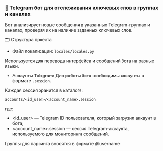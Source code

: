 ### 📡 Telegram бот для отслеживания ключевых слов в группах и каналах

Бот анализирует новые сообщения в указанных Telegram-группах и каналах, проверяя их на наличие заданных ключевых слов.

🗂 Структура проекта

- Файл локализации: `locales/locales.py`

Используется для перевода интерфейса и сообщений бота на разные языки.

- Аккаунты Telegram:
  Для работы бота необходимы аккаунты в формате `.session`.

Каждая сессия хранится в каталоге:

```ampcss
accounts/<id_user>/<account_name>.session
```

где:

* <id_user> — Telegram ID пользователя, который загрузил аккаунт в бота;
* <account_name>.session — сессия Telegram-аккаунта, используемого для мониторинга сообщений.

Группы для парсинга вносятся в формате @username